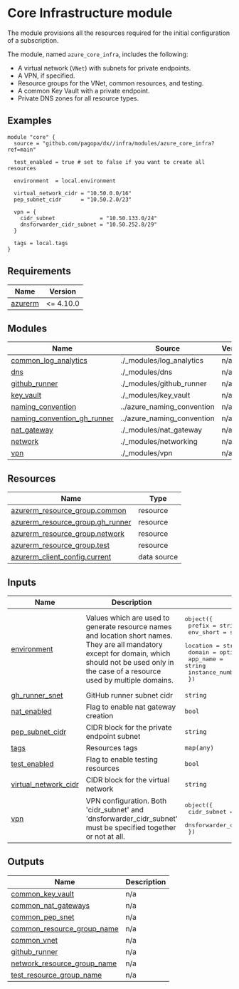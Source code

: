 # Core Infrastructure module
The module provisions all the resources required for the initial configuration of a subscription.

The module, named `azure_core_infra`, includes the following:

- A virtual network (`VNet`) with subnets for private endpoints.
- A VPN, if specified.
- Resource groups for the VNet, common resources, and testing.
- A common Key Vault with a private endpoint.
- Private DNS zones for all resource types.

## Examples

```hcl
module "core" {
  source = "github.com/pagopa/dx//infra/modules/azure_core_infra?ref=main"

  test_enabled = true # set to false if you want to create all resources

  environment  = local.environment

  virtual_network_cidr = "10.50.0.0/16"
  pep_subnet_cidr      = "10.50.2.0/23"

  vpn = {
    cidr_subnet              = "10.50.133.0/24"
    dnsforwarder_cidr_subnet = "10.50.252.8/29"
  }

  tags = local.tags
}
```

<!-- BEGIN_TF_DOCS -->
## Requirements

| Name | Version |
|------|---------|
| <a name="requirement_azurerm"></a> [azurerm](#requirement\_azurerm) | <= 4.10.0 |

## Modules

| Name | Source | Version |
|------|--------|---------|
| <a name="module_common_log_analytics"></a> [common\_log\_analytics](#module\_common\_log\_analytics) | ./_modules/log_analytics | n/a |
| <a name="module_dns"></a> [dns](#module\_dns) | ./_modules/dns | n/a |
| <a name="module_github_runner"></a> [github\_runner](#module\_github\_runner) | ./_modules/github_runner | n/a |
| <a name="module_key_vault"></a> [key\_vault](#module\_key\_vault) | ./_modules/key_vault | n/a |
| <a name="module_naming_convention"></a> [naming\_convention](#module\_naming\_convention) | ../azure_naming_convention | n/a |
| <a name="module_naming_convention_gh_runner"></a> [naming\_convention\_gh\_runner](#module\_naming\_convention\_gh\_runner) | ../azure_naming_convention | n/a |
| <a name="module_nat_gateway"></a> [nat\_gateway](#module\_nat\_gateway) | ./_modules/nat_gateway | n/a |
| <a name="module_network"></a> [network](#module\_network) | ./_modules/networking | n/a |
| <a name="module_vpn"></a> [vpn](#module\_vpn) | ./_modules/vpn | n/a |

## Resources

| Name | Type |
|------|------|
| [azurerm_resource_group.common](https://registry.terraform.io/providers/hashicorp/azurerm/latest/docs/resources/resource_group) | resource |
| [azurerm_resource_group.gh_runner](https://registry.terraform.io/providers/hashicorp/azurerm/latest/docs/resources/resource_group) | resource |
| [azurerm_resource_group.network](https://registry.terraform.io/providers/hashicorp/azurerm/latest/docs/resources/resource_group) | resource |
| [azurerm_resource_group.test](https://registry.terraform.io/providers/hashicorp/azurerm/latest/docs/resources/resource_group) | resource |
| [azurerm_client_config.current](https://registry.terraform.io/providers/hashicorp/azurerm/latest/docs/data-sources/client_config) | data source |

## Inputs

| Name | Description | Type | Default | Required |
|------|-------------|------|---------|:--------:|
| <a name="input_environment"></a> [environment](#input\_environment) | Values which are used to generate resource names and location short names. They are all mandatory except for domain, which should not be used only in the case of a resource used by multiple domains. | <pre>object({<br/>    prefix          = string<br/>    env_short       = string<br/>    location        = string<br/>    domain          = optional(string)<br/>    app_name        = string<br/>    instance_number = number<br/>  })</pre> | n/a | yes |
| <a name="input_gh_runner_snet"></a> [gh\_runner\_snet](#input\_gh\_runner\_snet) | GitHub runner subnet cidr | `string` | `"10.0.242.0/23"` | no |
| <a name="input_nat_enabled"></a> [nat\_enabled](#input\_nat\_enabled) | Flag to enable nat gateway creation | `bool` | `false` | no |
| <a name="input_pep_subnet_cidr"></a> [pep\_subnet\_cidr](#input\_pep\_subnet\_cidr) | CIDR block for the private endpoint subnet | `string` | `"10.0.2.0/23"` | no |
| <a name="input_tags"></a> [tags](#input\_tags) | Resources tags | `map(any)` | n/a | yes |
| <a name="input_test_enabled"></a> [test\_enabled](#input\_test\_enabled) | Flag to enable testing resources | `bool` | `false` | no |
| <a name="input_virtual_network_cidr"></a> [virtual\_network\_cidr](#input\_virtual\_network\_cidr) | CIDR block for the virtual network | `string` | `"10.0.0.0/16"` | no |
| <a name="input_vpn"></a> [vpn](#input\_vpn) | VPN configuration. Both 'cidr\_subnet' and 'dnsforwarder\_cidr\_subnet' must be specified together or not at all. | <pre>object({<br/>    cidr_subnet              = optional(string, "")<br/>    dnsforwarder_cidr_subnet = optional(string, "")<br/>  })</pre> | `{}` | no |

## Outputs

| Name | Description |
|------|-------------|
| <a name="output_common_key_vault"></a> [common\_key\_vault](#output\_common\_key\_vault) | n/a |
| <a name="output_common_nat_gateways"></a> [common\_nat\_gateways](#output\_common\_nat\_gateways) | n/a |
| <a name="output_common_pep_snet"></a> [common\_pep\_snet](#output\_common\_pep\_snet) | n/a |
| <a name="output_common_resource_group_name"></a> [common\_resource\_group\_name](#output\_common\_resource\_group\_name) | n/a |
| <a name="output_common_vnet"></a> [common\_vnet](#output\_common\_vnet) | n/a |
| <a name="output_github_runner"></a> [github\_runner](#output\_github\_runner) | n/a |
| <a name="output_network_resource_group_name"></a> [network\_resource\_group\_name](#output\_network\_resource\_group\_name) | n/a |
| <a name="output_test_resource_group_name"></a> [test\_resource\_group\_name](#output\_test\_resource\_group\_name) | n/a |
<!-- END_TF_DOCS -->
